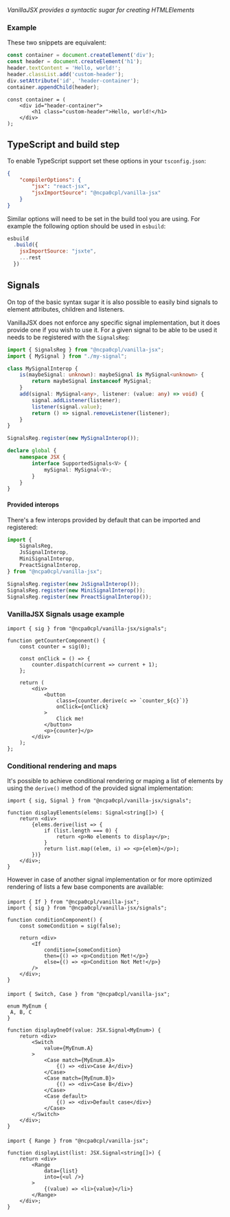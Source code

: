 *VanillaJSX provides a syntactic sugar for creating HTMLElements*

### Example

These two snippets are equivalent:

```typescript
const container = document.createElement('div');
const header = document.createElement('h1');
header.textContent = 'Hello, world!';
header.classList.add('custom-header');
div.setAttribute('id', 'header-container');
container.appendChild(header);
```

```tsx
const container = (
    <div id="header-container">
        <h1 class="custom-header">Hello, world!</h1>
    </div>
);
```

## TypeScript and build step

To enable TypeScript support set these options in your `tsconfig.json`:

```json
{
    "compilerOptions": {
        "jsx": "react-jsx",
        "jsxImportSource": "@ncpa0cpl/vanilla-jsx"
    }
}
```

Similar options will need to be set in the build tool you are using. For example the following option should be used in `esbuild`:

```javascript
esbuild
  .build({
    jsxImportSource: "jsxte",
    ...rest
  })
```

## Signals

On top of the basic syntax sugar it is also possible to easily bind signals to element attributes, children and listeners.

VanillaJSX does not enforce any specific signal implementation, but it does provide one if you wish to use it. For a given signal to be able to be used it needs to be registered with the `SignalsReg`:

```typescript
import { SignalsReg } from "@ncpa0cpl/vanilla-jsx";
import { MySignal } from "./my-signal";

class MySignalInterop {
    is(maybeSignal: unknown): maybeSignal is MySignal<unknown> {
        return maybeSignal instanceof MySignal;
    }
    add(signal: MySignal<any>, listener: (value: any) => void) {
        signal.addListener(listener);
        listener(signal.value);
        return () => signal.removeListener(listener);
    }
}

SignalsReg.register(new MySignalInterop());

declare global {
    namespace JSX {
        interface SupportedSignals<V> {
            mySignal: MySignal<V>;
        }
    }
}
```

#### Provided interops

There's a few interops provided by default that can be imported and registered:


```typescript
import {
    SignalsReg,
    JsSignalInterop,
    MiniSignalInterop,
    PreactSignalInterop,
} from "@ncpa0cpl/vanilla-jsx";

SignalsReg.register(new JsSignalInterop());
SignalsReg.register(new MiniSignalInterop());
SignalsReg.register(new PreactSignalInterop());
```

### VanillaJSX Signals usage example

```tsx
import { sig } from "@ncpa0cpl/vanilla-jsx/signals";

function getCounterComponent() {
    const counter = sig(0);

    const onClick = () => {
        counter.dispatch(current => current + 1);
    };

    return (
        <div>
            <button 
                class={counter.derive(c => `counter_${c}`)} 
                onClick={onClick}
            >
                Click me!
            </button>
            <p>{counter}</p>
        </div>
    );
};
```

### Conditional rendering and maps

It's possible to achieve conditional rendering or maping a list of elements by using the `derive()` method of the provided signal implementation:

```tsx
import { sig, Signal } from "@ncpa0cpl/vanilla-jsx/signals";

function displayElements(elems: Signal<string[]>) {
    return <div>
        {elems.derive(list => {
            if (list.length === 0) {
                return <p>No elements to display</p>;
            }
            return list.map((elem, i) => <p>{elem}</p>);
        })}
    </div>;
}
```

However in case of another signal implementation or for more optimized rendering of lists a few base components are available:

#### <If>

```tsx
import { If } from "@ncpa0cpl/vanilla-jsx";
import { sig } from "@ncpa0cpl/vanilla-jsx/signals";

function conditionComponent() {
    const someCondition = sig(false);

    return <div>
        <If 
            condition={someCondition}
            then={() => <p>Condition Met!</p>}
            else={() => <p>Condition Not Met!</p>}
        />
    </div>;
}
```

#### <Switch>

```tsx
import { Switch, Case } from "@ncpa0cpl/vanilla-jsx";

enum MyEnum {
 A, B, C
}

function displayOneOf(value: JSX.Signal<MyEnum>) {
    return <div>
        <Switch
            value={MyEnum.A}
        >
            <Case match={MyEnum.A}>
                {() => <div>Case A</div>}
            </Case>
            <Case match={MyEnum.B}>
                {() => <div>Case B</div>}
            </Case>
            <Case default>
                {() => <div>Default case</div>}
            </Case>
        </Switch>
    </div>;
}
```

#### <Range>

```tsx
import { Range } from "@ncpa0cpl/vanilla-jsx";

function displayList(list: JSX.Signal<string[]>) {
    return <div>
        <Range
            data={list}
            into={<ul />}
        >
            {(value) => <li>{value}</li>}
        </Range>
    </div>;
}
```